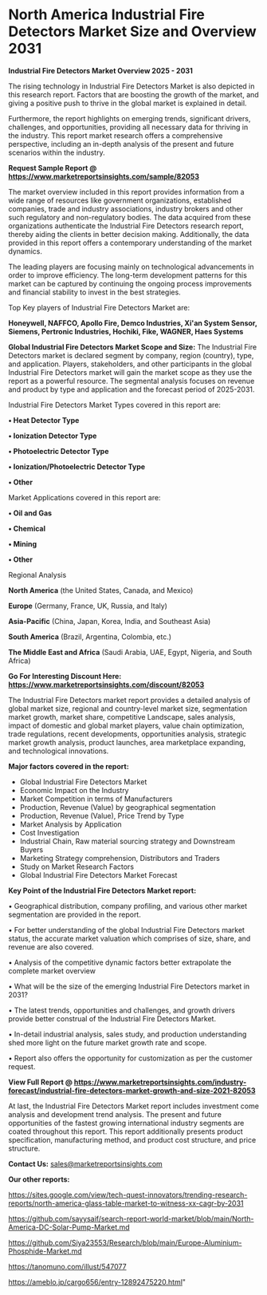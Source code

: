 # North America Industrial Fire Detectors Market Size and Overview 2031

<Strong> Industrial Fire Detectors Market Overview 2025 - 2031</strong>

The rising technology in Industrial Fire Detectors Market is also depicted in this research report. Factors that are boosting the growth of the market, and giving a positive push to thrive in the global market is explained in detail.

Furthermore, the report highlights on emerging trends, significant drivers, challenges, and opportunities, providing all necessary data for thriving in the industry. This report market research offers a comprehensive perspective, including an in-depth analysis of the present and future scenarios within the industry.

<strong>Request Sample Report @ <a href=https://www.marketreportsinsights.com/sample/82053>https://www.marketreportsinsights.com/sample/82053</a></strong>

The market overview included in this report provides information from a wide range of resources like government organizations, established companies, trade and industry associations, industry brokers and other such regulatory and non-regulatory bodies. The data acquired from these organizations authenticate the Industrial Fire Detectors research report, thereby aiding the clients in better decision making. Additionally, the data provided in this report offers a contemporary understanding of the market dynamics.

The leading players are focusing mainly on technological advancements in order to improve efficiency. The long-term development patterns for this market can be captured by continuing the ongoing process improvements and financial stability to invest in the best strategies.

Top Key players of Industrial Fire Detectors Market are:

<strong>Honeywell, NAFFCO, Apollo Fire, Demco Industries, Xi&#39;an System Sensor, Siemens, Pertronic Industries, Hochiki, Fike, WAGNER, Haes Systems</strong>

<strong><b>Global Industrial Fire Detectors Market Scope and Size:</b></strong>
The Industrial Fire Detectors market is declared segment by company, region (country), type, and application. Players, stakeholders, and other participants in the global Industrial Fire Detectors market will gain the market scope as they use the report as a powerful resource. The segmental analysis focuses on revenue and product by type and application and the forecast period of 2025-2031.

Industrial Fire Detectors Market Types covered in this report are:

<strong>• Heat Detector Type

• Ionization Detector Type

• Photoelectric Detector Type

• Ionization/Photoelectric Detector Type

• Other</strong>

Market Applications covered in this report are:

<strong>• Oil and Gas

• Chemical

• Mining

• Other</strong> 

Regional Analysis

<strong>North America</strong> (the United States, Canada, and Mexico)

<strong>Europe</strong> (Germany, France, UK, Russia, and Italy)

<strong>Asia-Pacific</strong> (China, Japan, Korea, India, and Southeast Asia)

<strong>South America</strong> (Brazil, Argentina, Colombia, etc.)

<strong>The Middle East and Africa</strong> (Saudi Arabia, UAE, Egypt, Nigeria, and South Africa)

<strong>Go For Interesting Discount Here: <a href=https://www.marketreportsinsights.com/discount/82053>https://www.marketreportsinsights.com/discount/82053</a></strong>

The Industrial Fire Detectors market report provides a detailed analysis of global market size, regional and country-level market size, segmentation market growth, market share, competitive Landscape, sales analysis, impact of domestic and global market players, value chain optimization, trade regulations, recent developments, opportunities analysis, strategic market growth analysis, product launches, area marketplace expanding, and technological innovations.

<strong><b>Major factors covered in the report:</b></strong>
<ul>
  <li>Global Industrial Fire Detectors Market </li>
  <li>Economic Impact on the Industry</li>
  <li>Market Competition in terms of Manufacturers</li>
  <li>Production, Revenue (Value) by geographical segmentation</li>
  <li>Production, Revenue (Value), Price Trend by Type</li>
  <li>Market Analysis by Application</li>
  <li>Cost Investigation</li>
  <li>Industrial Chain, Raw material sourcing strategy and Downstream Buyers</li>
  <li>Marketing Strategy comprehension, Distributors and Traders</li>
  <li>Study on Market Research Factors</li>
  <li>Global Industrial Fire Detectors Market Forecast</li>
</ul>

<strong><b>Key Point of the Industrial Fire Detectors Market report:</b></strong>

• Geographical distribution, company profiling, and various other market segmentation are provided in the report.

• For better understanding of the global Industrial Fire Detectors market status, the accurate market valuation which comprises of size, share, and revenue are also covered.

• Analysis of the competitive dynamic factors better extrapolate the complete market overview

• What will be the size of the emerging Industrial Fire Detectors market in 2031?

• The latest trends, opportunities and challenges, and growth drivers provide better construal of the Industrial Fire Detectors Market.

• In-detail industrial analysis, sales study, and production understanding shed more light on the future market growth rate and scope.

• Report also offers the opportunity for customization as per the customer request.

<strong><b>View Full Report @ <a href=https://www.marketreportsinsights.com/industry-forecast/industrial-fire-detectors-market-growth-and-size-2021-82053>https://www.marketreportsinsights.com/industry-forecast/industrial-fire-detectors-market-growth-and-size-2021-82053</a></b></strong>


At last, the Industrial Fire Detectors Market report includes investment come analysis and development trend analysis. The present and future opportunities of the fastest growing international industry segments are coated throughout this report. This report additionally presents product specification, manufacturing method, and product cost structure, and price structure.

<strong>Contact Us:</strong>
sales@marketreportsinsights.com

<strong>Our other reports:</strong>

<a href=https://sites.google.com/view/tech-quest-innovators/trending-research-reports/north-america-glass-table-market-to-witness-xx-cagr-by-2031>https://sites.google.com/view/tech-quest-innovators/trending-research-reports/north-america-glass-table-market-to-witness-xx-cagr-by-2031</a>

<a href=https://github.com/sayysaif/search-report-world-market/blob/main/North-America-DC-Solar-Pump-Market.md>https://github.com/sayysaif/search-report-world-market/blob/main/North-America-DC-Solar-Pump-Market.md</a>

<a href=https://github.com/Siya23553/Research/blob/main/Europe-Aluminium-Phosphide-Market.md>https://github.com/Siya23553/Research/blob/main/Europe-Aluminium-Phosphide-Market.md</a>

<a href=https://tanomuno.com/illust/547077>https://tanomuno.com/illust/547077</a>

<a href=https://ameblo.jp/cargo656/entry-12892475220.html>https://ameblo.jp/cargo656/entry-12892475220.html</a>"
